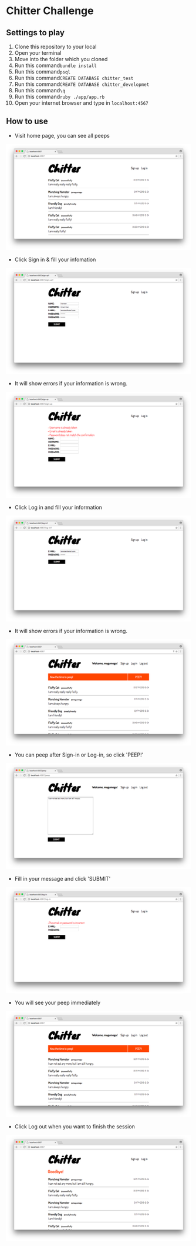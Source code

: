 Chitter Challenge
=================

Settings to play
-------

1. Clone this repository to your local
2. Open your terminal
3. Move into the folder which you cloned
4. Run this command```bundle install```
5. Run this command```psql```
6. Run this command```CREATE DATABASE chitter_test```
7. Run this command```CREATE DATABASE chitter_developmet```
7. Run this command```\q```
8. Run this command```ruby ./app/app.rb```
9. Open your internet browser and type in ```localhost:4567```


How to use
-------

- Visit home page, you can see all peeps

![Chitter_home](https://github.com/fenglish/images/blob/master/chitter_1.png)

- Click Sign in & fill your infomation

![Chitter_sign_in](https://github.com/fenglish/images/blob/master/chitter_2.png)

- It will show errors if your information is wrong.

![Chitter_sign_in_errors](https://github.com/fenglish/images/blob/master/chitter_3.png)

- Click Log in and fill your information

![Chitter_sign_in](https://github.com/fenglish/images/blob/master/chitter_4.png)

- It will show errors if your information is wrong.

![Chitter_sign_in](https://github.com/fenglish/images/blob/master/chitter_5.png)

- You can peep after Sign-in or Log-in, so click 'PEEP!'

![Chitter_sign_in](https://github.com/fenglish/images/blob/master/chitter_6.png)

- Fill in your message and click 'SUBMIT'

![Chitter_sign_in](https://github.com/fenglish/images/blob/master/chitter_8.png)

- You will see your peep immediately

![Chitter_sign_in](https://github.com/fenglish/images/blob/master/chitter_9.png)

- Click Log out when you want to finish the session

![Chitter_sign_in](https://github.com/fenglish/images/blob/master/chitter_7.png)
